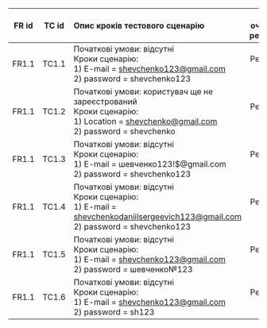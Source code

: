 |FR id|TC id|Опис кроків тестового сценарію|Опис очікуваних результатів|
|:-:|:-:|:-|:-:|
|FR1.1|TC1.1|Початкові умови: відсутні <br> Кроки сценарію: <br> 1) E-mail = shevchenko123@gmail.com <br> 2) password = shevchenko123|Результат = 1|
|FR1.1|TC1.2|Початкові умови: користувач ще не зареєстрований <br> Кроки сценарію: <br> 1) Location = shevchenko@gmail.com <br> 2) password = shevchenko|Результат = -1|
|FR1.1|TC1.3|Початкові умови: відсутні <br> Кроки сценарію: <br> 1) E-mail =  шевченко123!$@gmail.com <br> 2) password = shevchenko123|Результат = -2|
|FR1.1|TC1.4|Початкові умови: відсутні <br> Кроки сценарію: <br> 1) E-mail = shevchenkodaniilsergeevich123@gmail.com <br> 2) password = shevchenko123|Результат = -2|
|FR1.1|TC1.5|Початкові умови: відсутні <br> Кроки сценарію: <br> 1) E-mail = shevchenko123@gmail.com <br> 2) password = шевченко№123|Результат = -3|
|FR1.1|TC1.6|Початкові умови: відсутні <br> Кроки сценарію: <br> 1) E-mail = shevchenko123@gmail.com <br> 2) password = sh123|Результат = -3|


